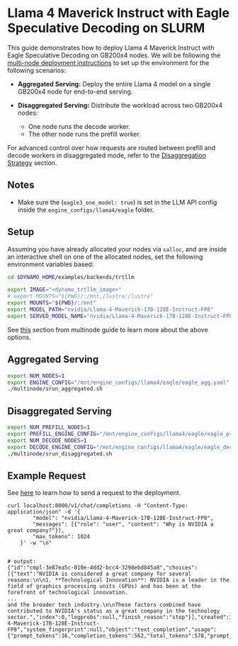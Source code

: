 <!--
SPDX-FileCopyrightText: Copyright (c) 2025 NVIDIA CORPORATION & AFFILIATES. All rights reserved.
SPDX-License-Identifier: Apache-2.0

Licensed under the Apache License, Version 2.0 (the "License");
you may not use this file except in compliance with the License.
You may obtain a copy of the License at

http://www.apache.org/licenses/LICENSE-2.0

Unless required by applicable law or agreed to in writing, software
distributed under the License is distributed on an "AS IS" BASIS,
WITHOUT WARRANTIES OR CONDITIONS OF ANY KIND, either express or implied.
See the License for the specific language governing permissions and
limitations under the License.
-->

# Llama 4 Maverick Instruct with Eagle Speculative Decoding on SLURM

This guide demonstrates how to deploy Llama 4 Maverick Instruct with Eagle Speculative Decoding on GB200x4 nodes. We will be following the [multi-node deployment instructions](./multinode/multinode-examples.md) to set up the environment for the following scenarios:

- **Aggregated Serving:**
  Deploy the entire Llama 4 model on a single GB200x4 node for end-to-end serving.

- **Disaggregated Serving:**
  Distribute the workload across two GB200x4 nodes:
    - One node runs the decode worker.
    - The other node runs the prefill worker.

For advanced control over how requests are routed between prefill and decode workers in disaggregated mode, refer to the [Disaggregation Strategy](./README.md#disaggregation-strategy) section.

## Notes
* Make sure the (`eagle3_one_model: true`) is set in the LLM API config inside the `engine_configs/llama4/eagle` folder.

## Setup

Assuming you have already allocated your nodes via `salloc`, and are
inside an interactive shell on one of the allocated nodes, set the
following environment variables based:

```bash
cd $DYNAMO_HOME/examples/backends/trtllm

export IMAGE="<dynamo_trtllm_image>"
# export MOUNTS="${PWD}/:/mnt,/lustre:/lustre"
export MOUNTS="${PWD}/:/mnt"
export MODEL_PATH="nvidia/Llama-4-Maverick-17B-128E-Instruct-FP8"
export SERVED_MODEL_NAME="nvidia/Llama-4-Maverick-17B-128E-Instruct-FP8"
```

See [this](./multinode/multinode-examples.md#setup) section from multinode guide to learn more about the above options.


## Aggregated Serving
```bash
export NUM_NODES=1
export ENGINE_CONFIG="/mnt/engine_configs/llama4/eagle/eagle_agg.yaml"
./multinode/srun_aggregated.sh
```

## Disaggregated Serving

```bash
export NUM_PREFILL_NODES=1
export PREFILL_ENGINE_CONFIG="/mnt/engine_configs/llama4/eagle/eagle_prefill.yaml"
export NUM_DECODE_NODES=1
export DECODE_ENGINE_CONFIG="/mnt/engine_configs/llama4/eagle/eagle_decode.yaml"
./multinode/srun_disaggregated.sh
```

## Example Request

See [here](./multinode/multinode-examples.md#example-request) to learn how to send a request to the deployment.

```
curl localhost:8000/v1/chat/completions -H "Content-Type: application/json" -d '{
        "model": "nvidia/Llama-4-Maverick-17B-128E-Instruct-FP8",
        "messages": [{"role": "user", "content": "Why is NVIDIA a great company?"}],
        "max_tokens": 1024
    }' -w "\n"


# output:
{"id":"cmpl-3e87ea5c-010e-4dd2-bcc4-3298ebd845a8","choices":[{"text":"NVIDIA is considered a great company for several reasons:\n\n1. **Technological Innovation**: NVIDIA is a leader in the field of graphics processing units (GPUs) and has been at the forefront of technological innovation.
...
and the broader tech industry.\n\nThese factors combined have contributed to NVIDIA's status as a great company in the technology sector.","index":0,"logprobs":null,"finish_reason":"stop"}],"created":1753329671,"model":"nvidia/Llama-4-Maverick-17B-128E-Instruct-FP8","system_fingerprint":null,"object":"text_completion","usage":{"prompt_tokens":16,"completion_tokens":562,"total_tokens":578,"prompt_tokens_details":null,"completion_tokens_details":null}}
```
